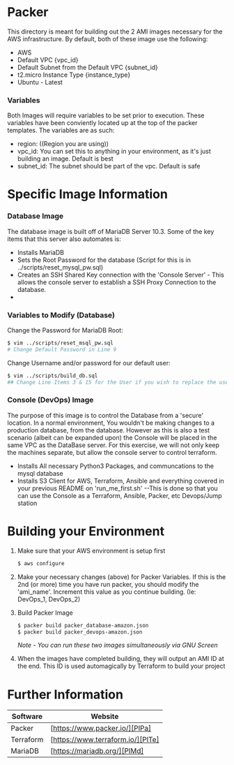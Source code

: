# Packer

This directory is meant for building out the 2 AMI images necessary for the AWS infrastructure. By default, both of these image use the following:

- AWS
- Default VPC {vpc_id}
- Default Subnet from the Default VPC {subnet_id}
- t2.micro Instance Type {instance_type}
- Ubuntu - Latest

### Variables
Both Images will require variables to be set prior to execution. These variables have been conviently located up at the top of the packer templates. The variables are as such:

- region: ((Region you are using))
- vpc_id: You can set this to anything in your environment, as it's just building an image. Default is best
- subnet_id: The subnet should be part of the vpc. Default is safe


# Specific Image Information

### Database Image
The database image is built off of MariaDB Server 10.3. Some of the key items that this server also automates is:

- Installs MariaDB
- Sets the Root Password for the database (Script for this is in ../scripts/reset_mysql_pw.sql)
- Creates an SSH Shared Key connection with the 'Console Server' - This allows the console server to establish a SSH Proxy Connection to the database.
- 
### Variables to Modify (Database)
Change the Password for MariaDB Root:
```sh
$ vim ../scripts/reset_msql_pw.sql
# Change Default Password in Line 9
```
Change Username and/or password for our default user:
```sh
$ vim ../scripts/build_db.sql
## Change Line Items 3 & 15 for the User if you wish to replace the user and/or password
```

### Console (DevOps) Image
The purpose of this image is to control the Database from a 'secure' location. In a normal environment, You wouldn't be making changes to a production database, from the database. However as this is also a test scenario (albeit can be expanded upon) the Console will be placed in the same VPC as the DataBase server. For this exercise, we will not only keep the machines separate, but allow the console server to control terraform.

- Installs All necessary Python3 Packages, and communcations to the mysql database
- Installs S3 Client for AWS, Terraform, Ansible and everything covered in your previous README on 'run_me_first.sh'
--This is done so that you can use the Console as a Terraform, Ansible, Packer, etc Devops/Jump station

# Building your Environment

1. Make sure that your AWS environment is setup first
    ```sh
    $ aws configure
    ```
2. Make your necessary changes (above) for Packer Variables. If this is the 2nd (or more) time you have run packer, you should modify the 'ami_name'. Increment this value as you continue building. (Ie: DevOps_1, DevOps_2)

3. Build Packer Image
    ```sh
    $ packer build packer_database-amazon.json
    $ packer build packer_devops-amazon.json
    ```
    *Note - You can run these two images simultaneously via GNU Screen*
4. When the images have completed building, they will output an AMI ID at the end. This ID is used automagically by Terraform to build your project

   
   
# Further Information

| Software | Website |
| ------ | ------ |
| Packer | [https://www.packer.io/][PlPa] |
| Terraform | [https://www.terraform.io/][PlTe] |
| MariaDB | [https://mariadb.org/][PlMd] |

[PlPa]: <https//www.packer.io/>
[PlTe]: <https://www.terraform.io/>
[PlMd]: <https://mariadb.org/>
